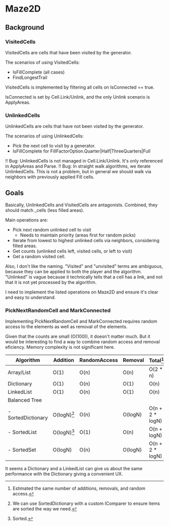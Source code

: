 # Maze2D

## Background

### VisitedCells

VisitedCells are cells that have been visited by the generator.

The scenarios of using VisitedCells:

- IsFillComplete (all cases)
- FindLongestTrail

VisitedCells is implemented by filtering all cells on IsConnected == true.

IsConnected is set by Cell.Link/Unlink, and the only Unlink scenario is
ApplyAreas.

### UnlinkedCells

UnlinkedCells are cells that have not been visited by the generator.

The scenarios of using UnlinkedCells:

- Pick the next cell to visit by a generator.
- IsFillComplete for FillFactorOption.Quarter|Half|ThreeQuarters|Full

!! Bug: UnlinkedCells is not managed in Cell.Link/Unlink. It's only
referenced in ApplyAreas and Parse.
!! Bug: In straight walk algorithms, we iterate UnlinkedCells. This is not a
problem, but in general we should walk via neighbors with previously applied
Fill cells.

## Goals

Basically, UnlinkedCells and VisitedCells are antagonists. Combined, they should
match \_cells (less filled areas).

Main operations are:

- Pick next random unlinked cell to visit
  - Needs to maintain priority (areas first for random picks)
- Iterate from lowest to highest unlinked cells via neighbors, considering
  filled areas.
- Get counts (unlinked cells left, visited cells, or left to visit)
- Get a random visited cell.

Also, I don't like the naming. "Visited" and "unvisited" terms are ambiguous,
because they can be applied to both the player and the algorithm. "Unlinked"
is vague because it technically tells that a cell has a link, and not that it
is not yet processed by the algorithm.

I need to implement the listed operations on Maze2D and ensure it's clear and
easy to understand.

### PickNextRandomCell and MarkConnected

Implementing PickNextRandomCell and MarkConnected requires random access to the
elements as well as removal of the elements.

Given that the counts are small (O(100)), it doesn't matter much. But it would
be interesting to find a way to combine random access and removal eficiency.
Memory complexity is not significant here.

| Algorithm          | Addition    | RandomAccess | Removal | Total[^3]        |
| ------------------ | ----------- | ------------ | ------- | ---------------- |
| Array/List         | O(1)        | O(n)         | O(n)    | O(2 \* n)        |
| Dictionary         | O(1)        | O(n)         | O(1)    | O(n)             |
| LinkedList         | O(1)        | O(n)         | O(1)    | O(n)             |
| Balanced Tree      |             |              |         |                  |
| - SortedDictionary | O(logN)[^4] | O(n)         | O(logN) | O(n + 2 \* logN) |
| - SortedList       | O(logN)[^2] | O(1)         | O(n)    | O(n + logN)      |
| - SortedSet        | O(logN)     | O(n)         | O(logN) | O(n + 2 \* logN) |

[^2]: Sorted.
[^3]:
    Estimated the same number of additions, removals, and random
    access.

[^4]:
    We can use SortedDictionary with a custom IComparer to ensure items are
    sorted the way we need.

It seems a Dictionary and a LinkedList can give us about the same performance
with the Dictionary giving a convenient UX.
